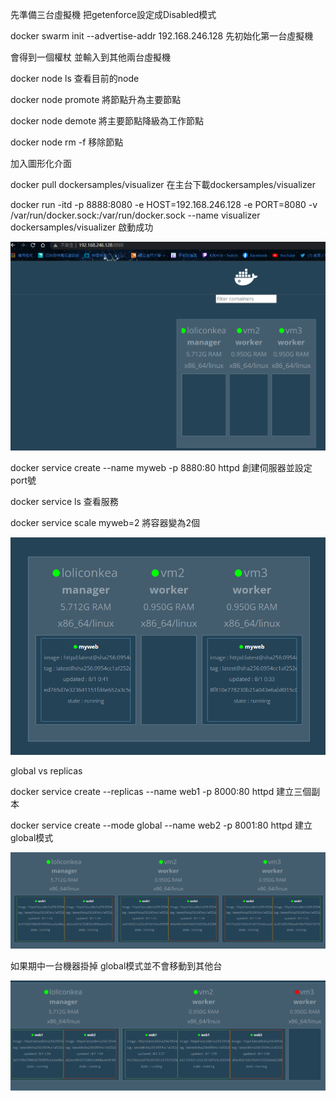 先準備三台虛擬機 把getenforce設定成Disabled模式

docker swarm init --advertise-addr 192.168.246.128   先初始化第一台虛擬機

會得到一個權杖 並輸入到其他兩台虛擬機

docker node ls 查看目前的node

docker node promote 將節點升為主要節點

docker node demote 將主要節點降級為工作節點

docker node rm -f 移除節點

加入圖形化介面

docker pull dockersamples/visualizer 在主台下載dockersamples/visualizer 

docker run -itd -p 8888:8080 -e HOST=192.168.246.128  -e PORT=8080 -v /var/run/docker.sock:/var/run/docker.sock --name visualizer dockersamples/visualizer 啟動成功

![GITHUB](https://github.com/loliconkea/Docker/blob/main/image/swarm-01.png) 

docker service create --name myweb -p 8880:80 httpd 創建伺服器並設定port號

docker service ls 查看服務

docker service scale myweb=2 將容器變為2個 

![GITHUB](https://github.com/loliconkea/Docker/blob/main/image/swarm-02.png)

global vs replicas

docker service create --replicas --name web1 -p 8000:80 httpd 建立三個副本

docker service create --mode global --name web2 -p 8001:80 httpd 建立global模式

![GITHUB](https://github.com/loliconkea/Docker/blob/main/image/swarm-03.png) 

如果期中一台機器掛掉 global模式並不會移動到其他台

![GITHUB](https://github.com/loliconkea/Docker/blob/main/image/swarm-04.png) 

